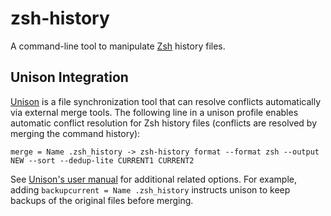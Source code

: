 # zsh-history

A command-line tool to manipulate [Zsh](https://www.zsh.org/) history files.


## Unison Integration

[Unison](https://github.com/bcpierce00/unison) is a file synchronization tool
that can resolve conflicts automatically via external merge tools.
The following line in a unison profile enables automatic conflict resolution
for Zsh history files (conflicts are resolved by merging the command history):

```
merge = Name .zsh_history -> zsh-history format --format zsh --output NEW --sort --dedup-lite CURRENT1 CURRENT2
```

See [Unison's user manual](https://www.cis.upenn.edu/~bcpierce/unison/docs.html)
for additional related options.
For example, adding `backupcurrent = Name .zsh_history` instructs unison to
keep backups of the original files before merging.
